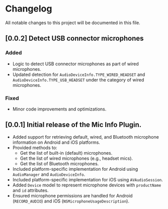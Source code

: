 # Changelog

All notable changes to this project will be documented in this file.

## [0.0.2] Detect **USB connector microphones**
### Added
- Logic to detect USB connector microphones as part of wired microphones.
- Updated detection for `AudioDeviceInfo.TYPE_WIRED_HEADSET` and `AudioDeviceInfo.TYPE_USB_HEADSET` under the category of wired microphones.

### Fixed
- Minor code improvements and optimizations.

## [0.0.1] Initial release of the **Mic Info Plugin**.
- Added support for retrieving default, wired, and Bluetooth microphone information on Android and iOS platforms.
- Provided methods to:
    - Get the list of built-in (default) microphones.
    - Get the list of wired microphones (e.g., headset mics).
    - Get the list of Bluetooth microphones.
- Included platform-specific implementation for Android using `AudioManager` and `AudioDeviceInfo`.
- Included platform-specific implementation for iOS using `AVAudioSession`.
- Added `Device` model to represent microphone devices with `productName` and `id` attributes.
- Ensured microphone permissions are handled for Android (`RECORD_AUDIO`) and iOS (`NSMicrophoneUsageDescription`).
